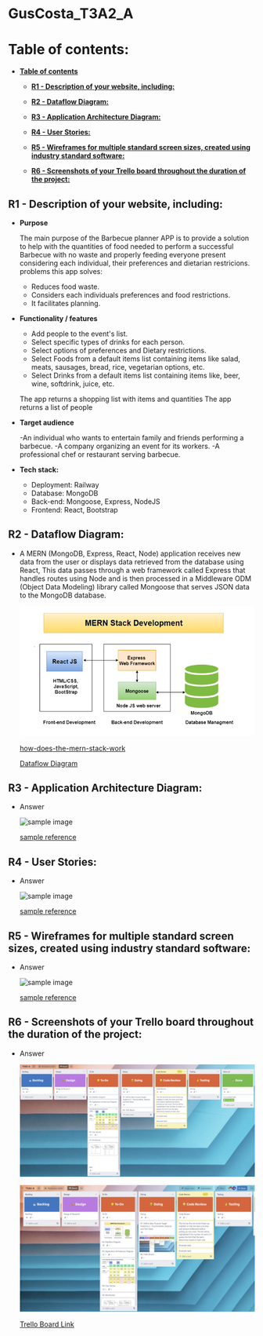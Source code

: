 # **GusCosta_T3A2_A**

# **Table of contents:**

- [**Table of contents**](#table-of-contents)
    - [**R1 - Description of your website, including:**](#r1---description-of-your-website-including)

    - [**R2 - Dataflow Diagram:**](#r2---dataflow-diagram)

    - [**R3 - Application Architecture Diagram:**](#r3---application-architecture-diagram)

    - [**R4 - User Stories:**](#r4---user-stories)

    - [**R5 - Wireframes for multiple standard screen sizes, created using industry standard software:**](#r5---wireframes-for-multiple-standard-screen-sizes-created-using-industry-standard-software)

    - [**R6 - Screenshots of your Trello board throughout the duration of the project:**](#r6---screenshots-of-your-trello-board-throughout-the-duration-of-the-project)


## **R1 - Description of your website, including:**
- **Purpose**
    
    The main purpose of the Barbecue planner APP is to provide a solution to help with the quantities of food needed to perform a successful Barbecue with no waste and properly feeding everyone present considering each individual, their preferences and dietarian restricions.
    problems this app solves:
    - Reduces food waste.
    - Considers each individuals preferences and food restrictions.
    - It facilitates planning.

- **Functionality / features**
    - Add people to the event's list.
    - Select specific types of drinks for each person.
    - Select options of preferences and Dietary restrictions.
    - Select Foods from a default items list containing items like salad, meats,  sausages, bread, rice, vegetarian options, etc.
    - Select Drinks from a default items list containing items like, beer, wine, softdrink, juice, etc.

    The app returns a shopping list with items and quantities 
    The app returns a list of people

- **Target audience**

    -An individual who wants to entertain family and friends performing a barbecue.
    -A company organizing an event for its workers.
    -A professional chef or restaurant serving barbecue.

- **Tech stack:**
    - Deployment: Railway
    - Database: MongoDB
    - Back-end: Mongoose, Express, NodeJS
    - Frontend: React, Bootstrap
    

## **R2 - Dataflow Diagram:**

- A MERN (MongoDB, Express, React, Node) application receives new data from the user or displays data retrieved from the database using React, This data passes through a web framework called Express that handles routes using Node and is then processed in a Middleware ODM (Object Data Modeling) library called Mongoose that serves JSON data to the MongoDB database.


    ![sample image](./images/R2_Dataflow_Diagram.png)

    [how-does-the-mern-stack-work](https://www.bocasay.com/how-does-the-mern-stack-work/)

    [Dataflow Diagram](https://www.lucidchart.com/pages/data-flow-diagram/how-to-make-a-dfd)

## **R3 - Application Architecture Diagram:**

- Answer


    ![sample image](./images/sample.png)

    [sample reference](referenceURL)

## **R4 - User Stories:**

- Answer


    ![sample image](./images/sample.png)

    [sample reference](referenceURL)

## **R5 - Wireframes for multiple standard screen sizes, created using industry standard software:**

- Answer


    ![sample image](./images/sample.png)

    [sample reference](referenceURL)

## **R6 - Screenshots of your Trello board throughout the duration of the project:**

- Answer



    ![Trello Day one](./images/001_Trello.jpg)

    ![Trello Day one](./images/002_Trello.jpg)

    [Trello Board Link](https://trello.com/b/rLoXMfdJ/t3a2-a)
    